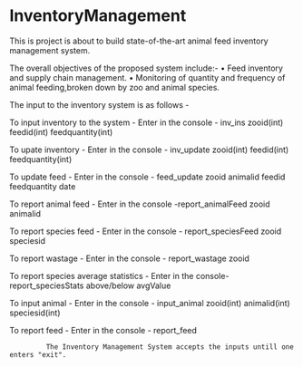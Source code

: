 # InventoryManagement

This is project is about to build state-of-the-art animal feed inventory management system.

The overall objectives of the proposed system include:-
• Feed inventory and supply chain management.
• Monitoring of quantity and frequency of animal feeding,broken down by zoo and animal species.

The input to the inventory system is as follows - 

To input inventory to the system - Enter in the console - inv_ins zooid(int) feedid(int) feedquantity(int)

To upate inventory - Enter in the console - inv_update zooid(int) feedid(int) feedquantity(int)

To update feed - Enter in the console - feed_update zooid animalid feedid feedquantity date

To report animal feed - Enter in the console -report_animalFeed zooid animalid

To report species feed - Enter in the console - report_speciesFeed zooid speciesid

To report wastage - Enter in the console - report_wastage zooid

To report species average statistics - Enter in the console-  report_speciesStats  above/below avgValue

To input animal - Enter in the console - input_animal zooid(int) animalid(int) speciesid(int)

To report feed - Enter in the console - report_feed

             The Inventory Management System accepts the inputs untill one enters "exit". 


